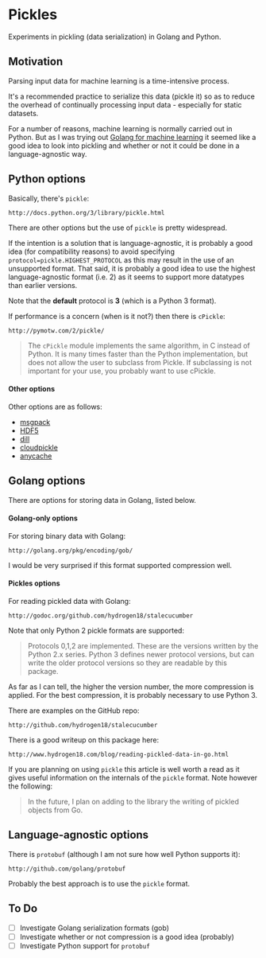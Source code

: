 # Pickles

Experiments in pickling (data serialization) in Golang and Python.

## Motivation

Parsing input data for machine learning is a time-intensive process.

It's a recommended practice to serialize this data (pickle it) so as
to reduce the overhead of continually processing input data - especially
for static datasets.

For a number of reasons, machine learning is normally carried out
in Python. But as I was trying out
[Golang for machine learning](http://github.com/mramshaw/gophernet) 
it seemed like a good idea to look into pickling and whether or not
it could be done in a language-agnostic way.

## Python options

Basically, there's `pickle`:

    http://docs.python.org/3/library/pickle.html

There are other options but the use of `pickle` is pretty widespread.

If the intention is a solution that is language-agnostic, it
is probably a good idea (for compatibility reasons) to avoid
specifying `protocol=pickle.HIGHEST_PROTOCOL` as this may result
in the use of an unsupported format. That said, it is probably
a good idea to use the highest language-agnostic format (i.e. 2)
as it seems to support more datatypes than earlier versions.

Note that the __default__ protocol is __3__ (which is a Python 3
format).

If performance is a concern (when is it not?) then there is
`cPickle`:

    http://pymotw.com/2/pickle/

> The `cPickle` module implements the same algorithm, in C instead of Python. It is many times faster than the Python implementation, but does not allow the user to subclass from Pickle. If subclassing is not important for your use, you probably want to use cPickle.

#### Other options

Other options are as follows:

* [msgpack](http://pypi.org/project/msgpack-python/)
* [HDF5](http://docs.h5py.org/en/latest/quick.html)
* [dill](http://pypi.org/project/dill/)
* [cloudpickle](http://pypi.org/project/cloudpickle/)
* [anycache](http://pypi.org/project/anycache/)

## Golang options

There are options for storing data in Golang, listed below.

#### Golang-only options

For storing binary data with Golang:

    http://golang.org/pkg/encoding/gob/

I would be very surprised if this format supported compression well.

#### Pickles options

For reading pickled data with Golang:

    http://godoc.org/github.com/hydrogen18/stalecucumber

Note that only Python 2 pickle formats are supported:

> Protocols 0,1,2 are implemented. These are the versions written by the Python 2.x series. Python 3 defines newer protocol versions, but can write the older protocol versions so they are readable by this package.

As far as I can tell, the higher the version number, the
more compression is applied. For the best compression, it
is probably necessary to use Python 3.

There are examples on the GitHub repo:

    http://github.com/hydrogen18/stalecucumber

There is a good writeup on this package here:

    http://www.hydrogen18.com/blog/reading-pickled-data-in-go.html

If you are planning on using `pickle` this article is well worth a read
as it gives useful information on the internals of the `pickle` format.
Note however the following:

> In the future, I plan on adding to the library the writing of pickled objects from Go.

## Language-agnostic options

There is `protobuf` (although I am not sure how well Python supports it):

    http://github.com/golang/protobuf

Probably the best approach is to use the `pickle` format.

## To Do

- [ ] Investigate Golang serialization formats (gob)
- [ ] Investigate whether or not compression is a good idea (probably)
- [ ] Investigate Python support for `protobuf`

